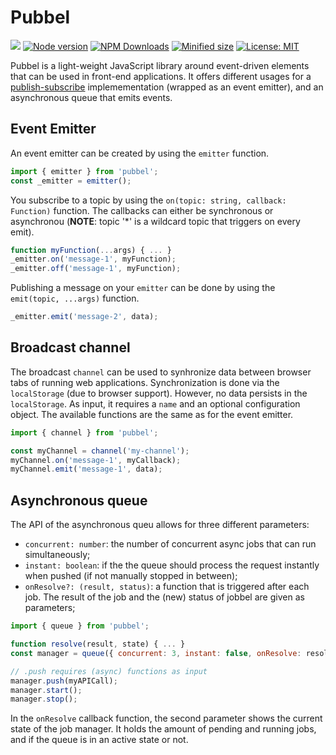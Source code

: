 # Pubbel

![](https://github.com/kevtiq/pubbel/workflows/test/badge.svg)
[![Node version](https://img.shields.io/npm/v/pubbel.svg?style=flat)](https://www.npmjs.com/package/pubbel)
[![NPM Downloads](https://img.shields.io/npm/dm/pubbel.svg?style=flat)](https://www.npmjs.com/package/pubbel)
[![Minified size](https://img.shields.io/bundlephobia/min/pubbel?label=minified)](https://www.npmjs.com/package/pubbel)
[![License: MIT](https://img.shields.io/badge/License-MIT-yellow.svg)](https://opensource.org/licenses/MIT)

Pubbel is a light-weight JavaScript library around event-driven elements that can be used in front-end applications. It offers different usages for a [publish-subscribe](https://en.wikipedia.org/wiki/Publish%E2%80%93subscribe_pattern) implemementation (wrapped as an event emitter), and an asynchronous queue that emits events.

## Event Emitter

An event emitter can be created by using the `emitter` function.

```js
import { emitter } from 'pubbel';
const _emitter = emitter();
```

You subscribe to a topic by using the `on(topic: string, callback: Function)` function. The callbacks can either be synchronous or asynchronou (**NOTE**: topic '\*' is a wildcard topic that triggers on every emit).

```js
function myFunction(...args) { ... }
_emitter.on('message-1', myFunction);
_emitter.off('message-1', myFunction);
```

Publishing a message on your `emitter` can be done by using the `emit(topic, ...args)` function.

```js
_emitter.emit('message-2', data);
```

## Broadcast channel

The broadcast `channel` can be used to synhronize data between browser tabs of running web applications. Synchronization is done via the `localStorage` (due to browser support). However, no data persists in the `localStorage`. As input, it requires a `name` and an optional configuration object. The available functions are the same as for the event emitter.

```js
import { channel } from 'pubbel';

const myChannel = channel('my-channel');
myChannel.on('message-1', myCallback);
myChannel.emit('message-1', data);
```

## Asynchronous queue

The API of the asynchronous queu allows for three different parameters:

- `concurrent: number`: the number of concurrent async jobs that can run simultaneously;
- `instant: boolean`: if the the queue should process the request instantly when pushed (if not manually stopped in between);
- `onResolve?: (result, status)`: a function that is triggered after each job. The result of the job and the (new) status of jobbel are given as parameters;

```js
import { queue } from 'pubbel';

function resolve(result, state) { ... }
const manager = queue({ concurrent: 3, instant: false, onResolve: resolve });

// .push requires (async) functions as input
manager.push(myAPICall);
manager.start();
manager.stop();
```

In the `onResolve` callback function, the second parameter shows the current state of the job manager. It holds the amount of pending and running jobs, and if the queue is in an active state or not.
